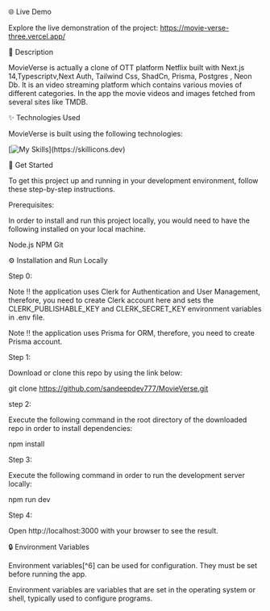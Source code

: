 🌐 Live Demo

Explore the live demonstration of the project: https://movie-verse-three.vercel.app/

📝 Description

MovieVerse is actually a clone of OTT platform Netflix built with Next.js 14,Typescriptv,Next Auth, Tailwind Css,
ShadCn, Prisma, Postgres , Neon Db. It is an video streaming platform which contains various movies of different 
categories. In the app the movie videos and images fetched from several sites like TMDB. 

✨ Technologies Used

MovieVerse is built using the following technologies:

[![My Skills](https://skillicons.dev/icons?i=nextjs,tailwind,ts,prisma,postgres,)](https://skillicons.dev)

🧰 Get Started

To get this project up and running in your development environment, 
follow these step-by-step instructions.

 Prerequisites:
 
In order to install and run this project locally, you would need to have the following installed on your local machine.

Node.js
NPM
Git

⚙️ Installation and Run Locally

Step 0:

Note ‼️ the application uses Clerk for Authentication and User Management, therefore, you need to create Clerk account here and sets the CLERK_PUBLISHABLE_KEY and CLERK_SECRET_KEY environment variables in .env file.

Note ‼️ the application uses Prisma for ORM, therefore, you need to create Prisma account.

Step 1:

Download or clone this repo by using the link below:

git clone https://github.com/sandeepdev777/MovieVerse.git

step 2:

Execute the following command in the root directory of the downloaded repo in order to install dependencies:

npm install

Step 3:

Execute the following command in order to run the development server locally:

npm run dev

Step 4:

Open http://localhost:3000 with your browser to see the result.

🔒 Environment Variables

Environment variables[^6] can be used for configuration. They must be set before running the app.

Environment variables are variables that are set in the operating system or shell, typically used to configure programs.





